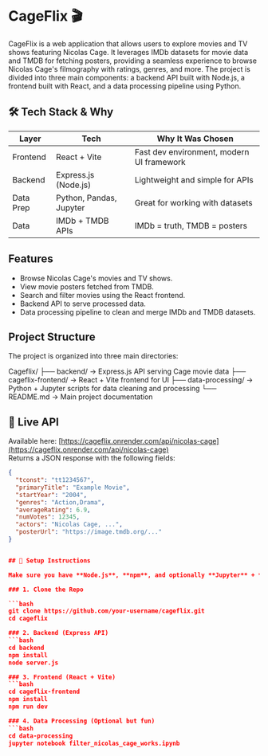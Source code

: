 # CageFlix 🎬

CageFlix is a web application that allows users to explore movies and TV shows featuring Nicolas Cage. It leverages IMDb datasets for movie data and TMDB for fetching posters, providing a seamless experience to browse Nicolas Cage's filmography with ratings, genres, and more. The project is divided into three main components: a backend API built with Node.js, a frontend built with React, and a data processing pipeline using Python.

## 🛠 Tech Stack & Why

| Layer     | Tech                    | Why It Was Chosen                              |
|-----------|-------------------------|------------------------------------------------|
| Frontend  | React + Vite            | Fast dev environment, modern UI framework      |
| Backend   | Express.js (Node.js)    | Lightweight and simple for APIs                |
| Data Prep | Python, Pandas, Jupyter | Great for working with datasets                |
| Data      | IMDb + TMDB APIs        | IMDb = truth, TMDB = posters                   |

## Features
- Browse Nicolas Cage's movies and TV shows.
- View movie posters fetched from TMDB.
- Search and filter movies using the React frontend.
- Backend API to serve processed data.
- Data processing pipeline to clean and merge IMDb and TMDB datasets.

## Project Structure
The project is organized into three main directories:

Cageflix/
├── backend/              → Express.js API serving Cage movie data
├── cageflix-frontend/    → React + Vite frontend for UI
├── data-processing/      → Python + Jupyter scripts for data cleaning and processing
└── README.md             → Main project documentation



## 🚀 Live API

Available here: [https://cageflix.onrender.com/api/nicolas-cage](https://cageflix.onrender.com/api/nicolas-cage)  
Returns a JSON response with the following fields:

```json
{
  "tconst": "tt1234567",
  "primaryTitle": "Example Movie",
  "startYear": "2004",
  "genres": "Action,Drama",
  "averageRating": 6.9,
  "numVotes": 12345,
  "actors": "Nicolas Cage, ...",
  "posterUrl": "https://image.tmdb.org/..."
}


## 🚀 Setup Instructions

Make sure you have **Node.js**, **npm**, and optionally **Jupyter** + **Python 3** installed.

### 1. Clone the Repo

```bash
git clone https://github.com/your-username/cageflix.git
cd cageflix

### 2. Backend (Express API)
```bash
cd backend
npm install
node server.js

### 3. Frontend (React + Vite)
```bash
cd cageflix-frontend
npm install
npm run dev

### 4. Data Processing (Optional but fun)
```bash
cd data-processing
jupyter notebook filter_nicolas_cage_works.ipynb



